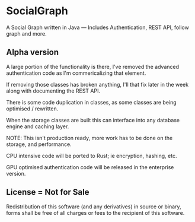 # SocialGraph
A Social Graph written in Java — Includes Authentication, REST API, follow graph and more.

Alpha version
-------------

A large portion of the functionality is there, I've removed the advanced authentication code as I'm commericalizing that element.

If removing those classes has broken anything, I'll that fix later in the week along with documenting the REST API.

There is some code duplication in classes, as some classes are being optimised / rewritten.

When the storage classes are built this can interface into any database engine and caching layer.

NOTE: This isn't production ready, more work has to be done on the storage, and performance.

CPU intensive code will be ported to Rust; ie encryption, hashing, etc.

GPU optimised authentication code will be released in the enterprise version.


License = Not for Sale
----------------------

Redistribution of this software (and any derivatives) in source or binary, forms shall be free of all charges or fees to the recipient of this software.

